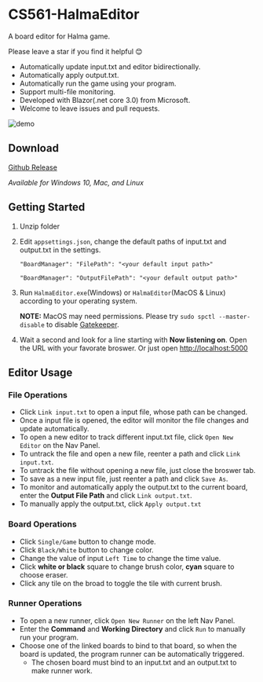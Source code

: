 # CS561-HalmaEditor

A board editor for Halma game.

Please leave a star if you find it helpful :blush:

* Automatically update input.txt and editor bidirectionally.
* Automatically apply output.txt.
* Automatically run the game using your program.
* Support multi-file monitoring.
* Developed with Blazor(.net core 3.0) from Microsoft.
* Welcome to leave issues and pull requests.

![demo](https://drive.google.com/uc?id=17KCGxVDV2CPpe1U3Bv-_8g9O0Yc_quQG)

## Download

[Github Release](https://github.com/panyz522/CS561-HalmaEditor/releases/)

_Available for Windows 10, Mac, and Linux_

## Getting Started

1. Unzip folder
1. Edit `appsettings.json`, change the default paths of input.txt and output.txt in the settings.

    `"BoardManager": "FilePath": "<your default input path>"`

    `"BoardManager": "OutputFilePath": "<your default output path>"`

1. Run `HalmaEditor.exe`(Windows) or `HalmaEditor`(MacOS & Linux) according to your operating system. 
    
    **NOTE:** MacOS may need permissions. Please try `sudo spctl --master-disable` to disable [Gatekeeper](https://en.wikipedia.org/wiki/Gatekeeper_(macOS)).
    
1. Wait a second and look for a line starting with **Now listening on**.
    Open the URL with your favorate broswer. Or just open [http://localhost:5000](http://localhost:5000)

## Editor Usage

### File Operations

* Click `Link input.txt` to open a input file, whose path can be changed.
* Once a input file is opened, the editor will monitor the file changes and update automatically.
* To open a new editor to track different input.txt file, click `Open New Editor` on the Nav Panel.
* To untrack the file and open a new file, reenter a path and click `Link input.txt`.
* To untrack the file without opening a new file, just close the broswer tab.
* To save as a new input file, just reenter a path and click `Save As`.
* To monitor and automatically apply the output.txt to the current board, enter the **Output File Path** and click `Link output.txt`.
* To manually apply the output.txt, click `Apply output.txt`

### Board Operations

* Click `Single/Game` button to change mode.
* Click `Black/White` button to change color.
* Change the value of input `Left Time` to change the time value.
* Click __white or black__ square to change brush color, __cyan__ square to choose eraser.
* Click any tile on the broad to toggle the tile with current brush.

### Runner Operations

* To open a new runner, click `Open New Runner` on the left Nav Panel.
* Enter the **Command** and **Working Directory** and click `Run` to manually run your program.
* Choose one of the linked boards to bind to that board, so when the board is updated, the program runner can be automatically triggered.
    * The chosen board must bind to an input.txt and an output.txt to make runner work.
